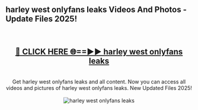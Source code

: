 <h2>harley west onlyfans leaks Videos And Photos - Update Files 2025!</h2>
<br>
<div align="center">
<h2><a href="https://linkcuts.com/hfmhzwbr" rel="nofollow">🔴 CLICK HERE 🌐==►► harley west onlyfans leaks</a></h2>
<br>
Get harley west onlyfans leaks and all content. Now you can access all videos and pictures of harley west onlyfans leaks. New Updated Files 2025!
<br>
<br>
<a href="https://linkcuts.com/hfmhzwbr" rel="nofollow" data-target="animated-image.originalLink"><img src="https://i.ibb.co.com/WyWwxjT/player-gif2.gif" alt="harley west onlyfans leaks" style="max-width: 100%; display: inline-block;" data-target="animated-image.originalImage"></a>
</div>
<br>
